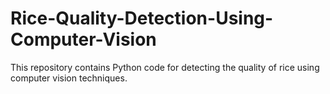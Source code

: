 # Rice-Quality-Detection-Using-Computer-Vision
This repository contains Python code for detecting the quality of rice using computer vision techniques.
